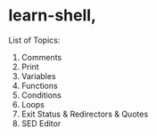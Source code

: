 # learn-shell,
List of Topics:

1. Comments
2. Print
3. Variables
4. Functions
5. Conditions
6. Loops
7. Exit Status & Redirectors & Quotes
8. SED Editor



